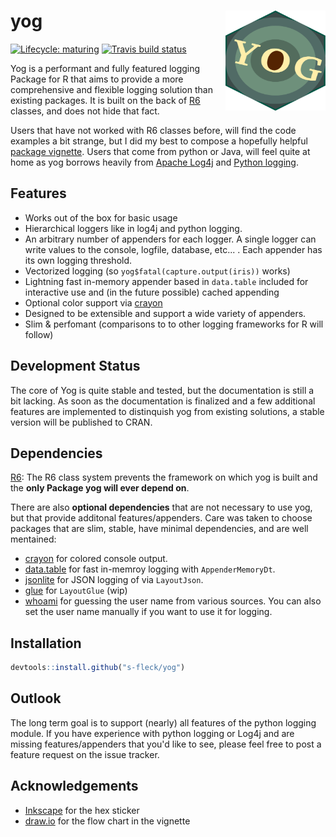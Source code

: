 # yog <img src="man/figures/yog-logo-plain.svg" align="right" width=160 height=160/>

[![Lifecycle: maturing](https://img.shields.io/badge/lifecycle-maturing-blue.svg)](https://www.tidyverse.org/lifecycle/#maturing)
[![Travis build status](https://travis-ci.org/s-fleck/yog.svg?branch=master)](https://travis-ci.org/s-fleck/yog)

Yog is a performant and fully featured logging Package for R that aims to 
provide a more comprehensive and flexible logging solution than existing 
packages. It is built on the back of [R6](https://github.com/r-lib/R6) classes, 
and does not hide that fact. 

Users that have not worked with R6 classes before, 
will find the code examples a bit strange, but I did my best to compose a 
hopefully helpful [package vignette](http://rpubs.com/hoelk/448497). Users
that come from python or Java, will feel quite at home as yog borrows heavily 
from [Apache Log4j](https://logging.apache.org/log4j/2.x/) and 
[Python logging](https://docs.python.org/3/library/logging.html). 


## Features

* Works out of the box for basic usage
* Hierarchical loggers like in log4j and python logging.  
* An arbitrary number of appenders for each logger. A single logger can write
  values to the console, logfile, database, etc... . Each appender has its
  own logging threshold.
* Vectorized logging (so `yog$fatal(capture.output(iris))` works)
* Lightning fast in-memory appender based in `data.table` included for 
  interactive use and (in the future possible) cached appending
* Optional color support via [crayon](https://github.com/r-lib/crayon)
* Designed to be extensible and support a wide variety of appenders. 
* Slim & perfomant (comparisons to to other logging frameworks for R will follow)


## Development Status

The core of Yog is quite stable and tested, but the documentation is still a 
bit lacking. As soon as the documentation is finalized and a few additional
features are implemented to distinquish yog from existing solutions, a stable 
version will be published to CRAN.


## Dependencies

[R6](https://github.com/r-lib/R6): The R6 class system prevents the framework
on which yog is built and the **only Package yog will ever depend on**.

There are also **optional dependencies** that are not necessary to use yog, but
that provide additonal features/appenders. Care was taken to choose packages 
that are slim, stable, have minimal dependencies, and are well mentained:

  * [crayon](https://github.com/r-lib/crayon) for colored console output.
  * [data.table](https://github.com/Rdatatable/) for fast in-memroy logging
    with `AppenderMemoryDt`. 
  * [jsonlite](https://github.com/jeroen/jsonlite) for JSON logging of via 
    `LayoutJson`. 
  * [glue](https://github.com/tidyverse/glue) for `LayoutGlue` (wip)
  * [whoami](https://github.com/r-lib/whoami/blob/master/DESCRIPTION) for 
    guessing the user name from various sources. You can also set the user name 
    manually if you want to use it for logging.

## Installation

``` r
devtools::install.github("s-fleck/yog")
```

## Outlook

The long term goal is to support (nearly) all features of the python logging
module. If you have experience with python logging or Log4j and are missing
features/appenders that you'd like to see, please feel free to post a feature 
request on the issue tracker.



## Acknowledgements

* [Inkscape](https://inkscape.org/) for the hex sticker
* [draw.io](https://draw.io/) for the flow chart in the vignette

